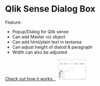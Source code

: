 # Qlik Sense Dialog Box
Feature:  
  - Popup/Dialog for Qlik sense  
   - Can add Master viz object   
   - Can add html/plain text in textarea   
   - Can adjust height of dialod &amp; paragraph  
   - Width can also be adjusted

<a href="https://youtu.be/broVBV2OieE" target="_blank">
  Check out how it works .
</a>
<img src="./popup.PNG" alt="1st Version" style="width: 20%;">
